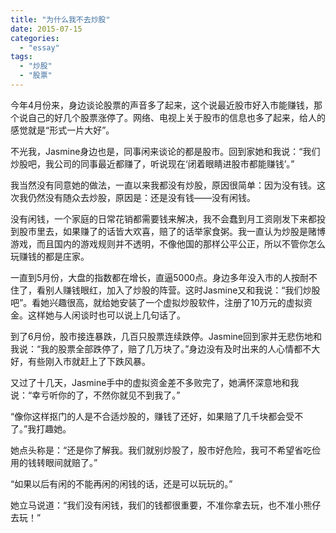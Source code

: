 ```yaml
---
title: "为什么我不去炒股"
date: 2015-07-15
categories: 
  - "essay"
tags: 
  - "炒股"
  - "股票"
---
```


今年4月份来，身边谈论股票的声音多了起来，这个说最近股市好入市能赚钱，那个说自己的好几个股票涨停了。网络、电视上关于股市的信息也多了起来，给人的感觉就是“形式一片大好”。

不光我，Jasmine身边也是，同事闲来谈论的都是股市。回到家她和我说：“我们炒股吧，我公司的同事最近都赚了，听说现在‘闭着眼睛进股市都能赚钱’。”

我当然没有同意她的做法，一直以来我都没有炒股，原因很简单：因为没有钱。这次我仍然没有随众去炒股，原因是：还是没有钱——没有闲钱。

没有闲钱，一个家庭的日常花销都需要钱来解决，我不会蠢到月工资刚发下来都投到股市里去，如果赚了的话皆大欢喜，赔了的话举家食粥。我一直认为炒股是赌博游戏，而且国内的游戏规则并不透明，不像他国的那样公平公正，所以不管你怎么玩赚钱的都是庄家。

一直到5月份，大盘的指数都在增长，直逼5000点。身边多年没入市的人按耐不住了，看别人赚钱眼红，加入了炒股的阵营。这时Jasmine又和我说：“我们炒股吧”。看她兴趣很高，就给她安装了一个虚拟炒股软件，注册了10万元的虚拟资金。这样她与人闲谈时也可以说上几句话了。

到了6月份，股市接连暴跌，几百只股票连续跌停。Jasmine回到家并无悲伤地和我说：“我的股票全部跌停了，赔了几万块了。”身边没有及时出来的人心情都不大好，有些刚入市就赶上了下跌风暴。

又过了十几天，Jasmine手中的虚拟资金差不多败完了，她满怀深意地和我说：“幸亏听你的了，不然你就见不到我了。”

“像你这样抠门的人是不合适炒股的，赚钱了还好，如果赔了几千块都会受不了。”我打趣她。

她点头称是：“还是你了解我。我们就别炒股了，股市好危险，我可不希望省吃俭用的钱转眼间就赔了。”

“如果以后有闲的不能再闲的闲钱的话，还是可以玩玩的。”

她立马说道：“我们没有闲钱，我们的钱都很重要，不准你拿去玩，也不准小熊仔去玩！”
